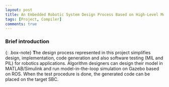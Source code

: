 ```yaml
---
layout: post
title: An Embedded Robotic System Design Process Based on High-Level Models and ROS
tags: [Project, Compiler]
comments: true
---
```

### Brief introduction

{: .box-note}
**T**he design process represented in this project simplifies design, implementation, code generation and also software testing (MIL and PIL) for robotics applications. Algorithm designers can design their model in MATLAB/Simulink and run model-in-the-loop simulation on Gazebo based on ROS. When the test procedure is done, the generated code can be placed on the target SBC. 
